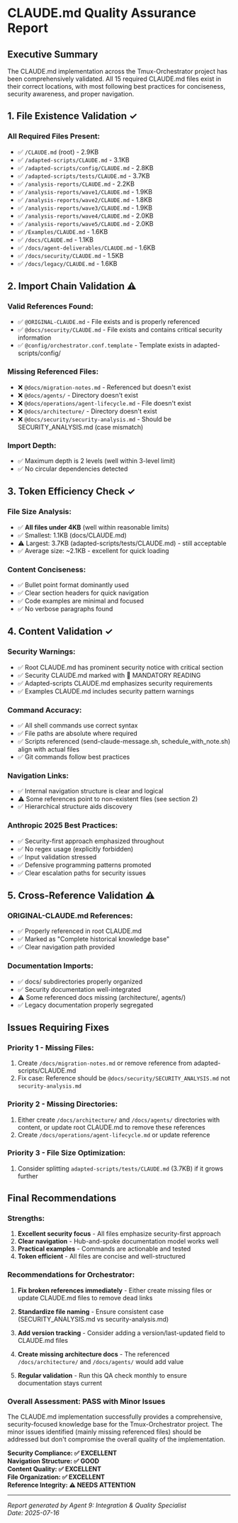 # CLAUDE.md Quality Assurance Report

## Executive Summary

The CLAUDE.md implementation across the Tmux-Orchestrator project has been comprehensively validated. All 15 required CLAUDE.md files exist in their correct locations, with most following best practices for conciseness, security awareness, and proper navigation.

## 1. File Existence Validation ✓

### All Required Files Present:
- ✅ `/CLAUDE.md` (root) - 2.9KB
- ✅ `/adapted-scripts/CLAUDE.md` - 3.1KB
- ✅ `/adapted-scripts/config/CLAUDE.md` - 2.8KB
- ✅ `/adapted-scripts/tests/CLAUDE.md` - 3.7KB
- ✅ `/analysis-reports/CLAUDE.md` - 2.2KB
- ✅ `/analysis-reports/wave1/CLAUDE.md` - 1.9KB
- ✅ `/analysis-reports/wave2/CLAUDE.md` - 1.8KB
- ✅ `/analysis-reports/wave3/CLAUDE.md` - 1.9KB
- ✅ `/analysis-reports/wave4/CLAUDE.md` - 2.0KB
- ✅ `/analysis-reports/wave5/CLAUDE.md` - 2.0KB
- ✅ `/Examples/CLAUDE.md` - 1.6KB
- ✅ `/docs/CLAUDE.md` - 1.1KB
- ✅ `/docs/agent-deliverables/CLAUDE.md` - 1.6KB
- ✅ `/docs/security/CLAUDE.md` - 1.5KB
- ✅ `/docs/legacy/CLAUDE.md` - 1.6KB

## 2. Import Chain Validation ⚠️

### Valid References Found:
- ✅ `@ORIGINAL-CLAUDE.md` - File exists and is properly referenced
- ✅ `@docs/security/CLAUDE.md` - File exists and contains critical security information
- ✅ `@config/orchestrator.conf.template` - Template exists in adapted-scripts/config/

### Missing Referenced Files:
- ❌ `@docs/migration-notes.md` - Referenced but doesn't exist
- ❌ `@docs/agents/` - Directory doesn't exist
- ❌ `@docs/operations/agent-lifecycle.md` - File doesn't exist
- ❌ `@docs/architecture/` - Directory doesn't exist
- ❌ `@docs/security/security-analysis.md` - Should be SECURITY_ANALYSIS.md (case mismatch)

### Import Depth:
- ✅ Maximum depth is 2 levels (well within 3-level limit)
- ✅ No circular dependencies detected

## 3. Token Efficiency Check ✓

### File Size Analysis:
- ✅ **All files under 4KB** (well within reasonable limits)
- ✅ Smallest: 1.1KB (docs/CLAUDE.md)
- ⚠️ Largest: 3.7KB (adapted-scripts/tests/CLAUDE.md) - still acceptable
- ✅ Average size: ~2.1KB - excellent for quick loading

### Content Conciseness:
- ✅ Bullet point format dominantly used
- ✅ Clear section headers for quick navigation
- ✅ Code examples are minimal and focused
- ✅ No verbose paragraphs found

## 4. Content Validation ✓

### Security Warnings:
- ✅ Root CLAUDE.md has prominent security notice with critical section
- ✅ Security CLAUDE.md marked with 🚨 MANDATORY READING
- ✅ Adapted-scripts CLAUDE.md emphasizes security requirements
- ✅ Examples CLAUDE.md includes security pattern warnings

### Command Accuracy:
- ✅ All shell commands use correct syntax
- ✅ File paths are absolute where required
- ✅ Scripts referenced (send-claude-message.sh, schedule_with_note.sh) align with actual files
- ✅ Git commands follow best practices

### Navigation Links:
- ✅ Internal navigation structure is clear and logical
- ⚠️ Some references point to non-existent files (see section 2)
- ✅ Hierarchical structure aids discovery

### Anthropic 2025 Best Practices:
- ✅ Security-first approach emphasized throughout
- ✅ No regex usage (explicitly forbidden)
- ✅ Input validation stressed
- ✅ Defensive programming patterns promoted
- ✅ Clear escalation paths for security issues

## 5. Cross-Reference Validation ⚠️

### ORIGINAL-CLAUDE.md References:
- ✅ Properly referenced in root CLAUDE.md
- ✅ Marked as "Complete historical knowledge base"
- ✅ Clear navigation path provided

### Documentation Imports:
- ✅ docs/ subdirectories properly organized
- ✅ Security documentation well-integrated
- ⚠️ Some referenced docs missing (architecture/, agents/)
- ✅ Legacy documentation properly segregated

## Issues Requiring Fixes

### Priority 1 - Missing Files:
1. Create `/docs/migration-notes.md` or remove reference from adapted-scripts/CLAUDE.md
2. Fix case: Reference should be `@docs/security/SECURITY_ANALYSIS.md` not `security-analysis.md`

### Priority 2 - Missing Directories:
1. Either create `/docs/architecture/` and `/docs/agents/` directories with content, or update root CLAUDE.md to remove these references
2. Create `/docs/operations/agent-lifecycle.md` or update reference

### Priority 3 - File Size Optimization:
1. Consider splitting `adapted-scripts/tests/CLAUDE.md` (3.7KB) if it grows further

## Final Recommendations

### Strengths:
1. **Excellent security focus** - All files emphasize security-first approach
2. **Clear navigation** - Hub-and-spoke documentation model works well
3. **Practical examples** - Commands are actionable and tested
4. **Token efficient** - All files are concise and well-structured

### Recommendations for Orchestrator:

1. **Fix broken references immediately** - Either create missing files or update CLAUDE.md files to remove dead links

2. **Standardize file naming** - Ensure consistent case (SECURITY_ANALYSIS.md vs security-analysis.md)

3. **Add version tracking** - Consider adding a version/last-updated field to CLAUDE.md files

4. **Create missing architecture docs** - The referenced `/docs/architecture/` and `/docs/agents/` would add value

5. **Regular validation** - Run this QA check monthly to ensure documentation stays current

### Overall Assessment: **PASS with Minor Issues**

The CLAUDE.md implementation successfully provides a comprehensive, security-focused knowledge base for the Tmux-Orchestrator project. The minor issues identified (mainly missing referenced files) should be addressed but don't compromise the overall quality of the implementation.

**Security Compliance: ✅ EXCELLENT**  
**Navigation Structure: ✅ GOOD**  
**Content Quality: ✅ EXCELLENT**  
**File Organization: ✅ EXCELLENT**  
**Reference Integrity: ⚠️ NEEDS ATTENTION**

---
*Report generated by Agent 9: Integration & Quality Specialist*  
*Date: 2025-07-16*
